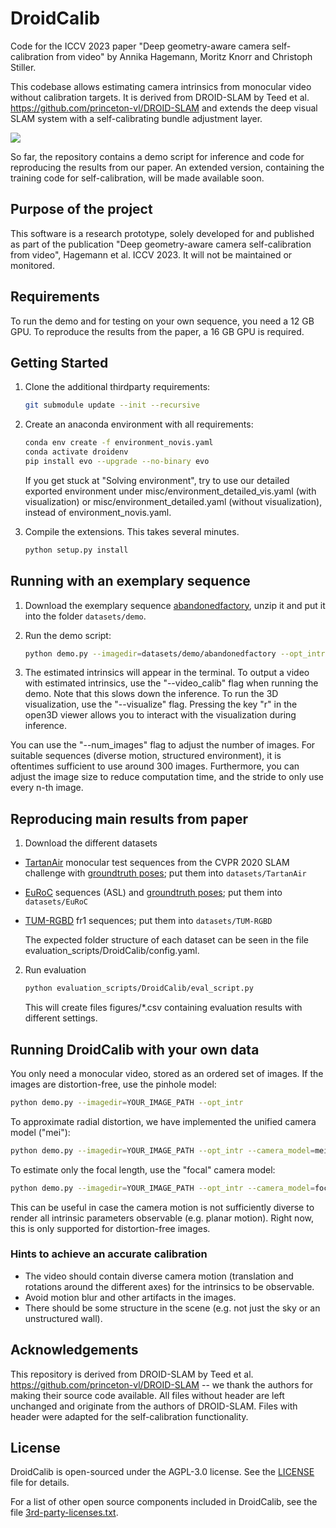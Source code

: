 # DroidCalib

Code for the ICCV 2023 paper "Deep geometry-aware camera self-calibration from video" by Annika Hagemann, Moritz Knorr and Christoph Stiller. 

This codebase allows estimating camera intrinsics from monocular video without calibration targets. It is derived from DROID-SLAM by Teed et al. https://github.com/princeton-vl/DROID-SLAM and extends the deep visual SLAM system with a self-calibrating bundle adjustment layer.


![](/misc/DroidCalib.png)


So far, the repository contains a demo script for inference and code for reproducing the results from our paper. An extended version, containing the training code for self-calibration, will be made available soon.


## Purpose of the project
This software is a research prototype, solely developed for and published as part of the publication "Deep geometry-aware camera self-calibration from video", Hagemann et al. ICCV 2023. It will not be maintained or monitored.


## Requirements
To run the demo and for testing on your own sequence, you need a 12 GB GPU.
To reproduce the results from the paper, a 16 GB GPU is required. 


## Getting Started
1. Clone the additional thirdparty requirements:
    ```Bash
    git submodule update --init --recursive
    ```

2. Create an anaconda environment with all requirements:
    ```Bash
    conda env create -f environment_novis.yaml
    conda activate droidenv
    pip install evo --upgrade --no-binary evo
    ```
    If you get stuck at "Solving environment", try to use our detailed exported environment under misc/environment_detailed_vis.yaml (with visualization) or misc/environment_detailed.yaml (without visualization), instead of environment_novis.yaml.

3. Compile the extensions. This takes several minutes.
    ```Bash
    python setup.py install
    ```



## Running with an exemplary sequence
1. Download the exemplary sequence [abandonedfactory](https://drive.google.com/uc?id=1AlfhZnGmlsKWGcNHFB1i8i8Jzn4VHB15), unzip it and put it into the folder `datasets/demo`.

2. Run the demo script:
    ```Bash
    python demo.py --imagedir=datasets/demo/abandonedfactory --opt_intr --num_images=300
    ```
3. The estimated intrinsics will appear in the terminal. To output a video with estimated intrinsics, use the "--video_calib" flag when running the demo. Note that this slows down the inference. To run the 3D visualization, use the "--visualize" flag. Pressing the key "r" in the open3D viewer allows you to interact with the visualization during inference.

You can use the "--num_images" flag to adjust the number of images. For suitable sequences (diverse motion, structured environment), it is oftentimes sufficient to use around 300 images. Furthermore, you can adjust the image size to reduce computation time, and the stride to only use every n-th image.


## Reproducing main results from paper
1. Download the different datasets
* [TartanAir](https://tartanair.blob.core.windows.net/tartanair-testing1/tartanair-test-mono-release.tar.gz) monocular test sequences from the CVPR 2020 SLAM challenge with [groundtruth poses](https://cmu.box.com/shared/static/3p1sf0eljfwrz4qgbpc6g95xtn2alyfk.zip); put them into `datasets/TartanAir`
* [EuRoC](https://projects.asl.ethz.ch/datasets/doku.php?id=kmavvisualinertialdatasets) sequences (ASL) and [groundtruth poses](https://github.com/princeton-vl/DROID-SLAM/tree/main/data/euroc_groundtruth); put them into `datasets/EuRoC`
* [TUM-RGBD](https://vision.in.tum.de/data/datasets/rgbd-dataset/download) fr1 sequences; put them into `datasets/TUM-RGBD`

    The expected folder structure of each dataset can be seen in the file evaluation_scripts/DroidCalib/config.yaml.

2. Run evaluation
    ```Bash
    python evaluation_scripts/DroidCalib/eval_script.py 
    ```
    This will create files figures/*.csv containing evaluation results with different settings.


## Running DroidCalib with your own data
You only need a monocular video, stored as an ordered set of images. If the images are distortion-free, use the pinhole model:
```Bash
python demo.py --imagedir=YOUR_IMAGE_PATH --opt_intr
```

To approximate radial distortion, we have implemented the unified camera model ("mei"):
```Bash
python demo.py --imagedir=YOUR_IMAGE_PATH --opt_intr --camera_model=mei
```
To estimate only the focal length, use the "focal" camera model:
```Bash
python demo.py --imagedir=YOUR_IMAGE_PATH --opt_intr --camera_model=focal
```
This can be useful in case the camera motion is not sufficiently diverse to render all intrinsic parameters observable (e.g. planar motion). Right now, this is only supported for distortion-free images.

### Hints to achieve an accurate calibration
* The video should contain diverse camera motion (translation and rotations around the different axes) for the intrinsics to be observable.
* Avoid motion blur and other artifacts in the images.
* There should be some structure in the scene (e.g. not just the sky or an unstructured wall).


## Acknowledgements
This repository is derived from DROID-SLAM by Teed et al. https://github.com/princeton-vl/DROID-SLAM -- we thank the authors for making their source code available. All files without header are left unchanged and originate from the authors of DROID-SLAM. Files with header were adapted for the self-calibration functionality.

## License
DroidCalib is open-sourced under the AGPL-3.0 license. See the
[LICENSE](LICENSE) file for details.

For a list of other open source components included in DroidCalib, see the
file [3rd-party-licenses.txt](3rd-party-licenses.txt).